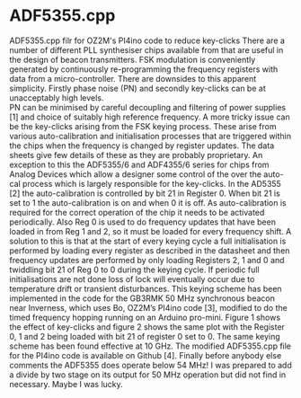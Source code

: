 # ADF5355.cpp
ADF5355.cpp filr for OZ2M's PI4ino code to reduce key-clicks
There are a number of different PLL synthesiser chips available from that are useful in the design of beacon transmitters.  FSK modulation is conveniently generated by continuously re-programming the frequency registers with data from a micro-controller. There are downsides to this apparent simplicity. Firstly phase noise (PN) and secondly key-clicks can be at unacceptably high levels.  
PN can be minimised by careful decoupling and filtering of power supplies [1] and choice of suitably high reference frequency.  A more tricky issue can be the key-clicks arising from the FSK keying process. These arise from various auto-calibration and initialisation processes that are triggered within the chips when the frequency is changed by register updates. The data sheets give few details of these as they are probably proprietary. An exception to this the ADF5355/6 and ADF4355/6 series for chips from Analog Devices which allow a designer some control of the over the auto-cal process which is largely responsible for the key-clicks. 
In the AD5355 [2] the auto-calibration is controlled by bit 21 in Register 0. When bit 21 is set to 1 the auto-calibration is on and when 0 it is off.  As auto-calibration is required for the correct operation of the chip it needs to be activated periodically. Also Reg 0 is used to do frequency updates that have been loaded in from Reg 1 and 2, so it must be loaded for every frequency shift. A solution to this is that at the start of every keying cycle a full initialisation is performed by loading every register as described in the datasheet and then frequency updates are performed by only loading Registers 2, 1 and 0 and twiddling bit 21 of Reg 0 to 0 during the keying cycle. If periodic full initialisations are not done loss of lock will eventually occur due to temperature drift or transient disturbances.
This keying scheme has been implemented in the code for the GB3RMK  50 MHz synchronous beacon near Inverness, which uses Bo, OZ2M’s PI4ino code [3], modified to do the timed frequency hopping running on an Arduino pro-mini. Figure 1 shows the effect of key-clicks and figure 2 shows the same plot with the Register 0, 1 and 2 being loaded with bit 21 of register 0 set to 0. The same keying scheme has been found effective at 10 GHz.
The modified ADF5355.cpp file for the PI4ino code is available on Github [4].
Finally before anybody else comments the ADF5355 does operate below 54 MHz!  I was prepared to add a divide by two stage on its output for 50 MHz operation but did not find in necessary. Maybe I was lucky.


